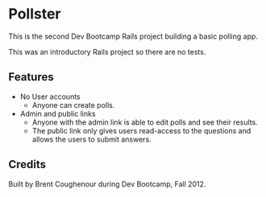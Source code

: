 # Pollster

This is the second Dev Bootcamp Rails project building a basic polling app.

This was an introductory Rails project so there are no tests.

## Features

* No User accounts
  * Anyone can create polls.
* Admin and public links
  * Anyone with the admin link is able to edit polls and see their results.
  * The public link only gives users read-access to the questions and allows the users to submit answers.

## Credits

Built by Brent Coughenour during Dev Bootcamp, Fall 2012.